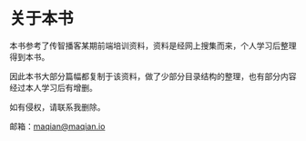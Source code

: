 # 关于本书

本书参考了传智播客某期前端培训资料，资料是经网上搜集而来，个人学习后整理得到本书。

因此本书大部分篇幅都复制于该资料，做了少部分目录结构的整理，也有部分内容经过本人学习后有增删。

如有侵权，请联系我删除。

邮箱：maqian@maqian.io